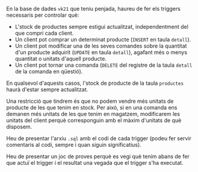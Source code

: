 En la base de dades `vk21` que teniu penjada, haureu de fer els triggers necessaris per controlar què:

- L'stock de productes sempre estigui actualitzat, independentment del que compri cada client.
- Un client pot comprar un determinat producte (`INSERT` en taula `detall`).
- Un client pot modificar una de les seves comandes sobre la quantitat d'un producte adquirit (`UPDATE` en taula `detall`), agafant més o menys quantitat o unitats d'aquell producte.
- Un client pot tornar una comanda (`DELETE` del registre de la taula `detall` de la comanda en qüestió).

En qualsevol d'aquests casos, l'stock de producte de la taula `productes` haurà d'estar sempre actualitzat.

Una restricció que tindrem és que no podem vendre més unitats de producte de les que tenim en stock. Per això, si en una comanda ens demanen més unitats de les que tenim en magatzem, modificarem les unitats del client perquè corresponguin amb el màxim d'unitats de què disposem.

Heu de presentar l'arxiu `.sql` amb el codi de cada trigger (podeu fer servir comentaris al codi, sempre i quan siguin significatius).

Heu de presentar un joc de proves perquè es vegi què tenim abans de fer que actuï el trigger i el resultat una vegada que el trigger s'ha executat.
